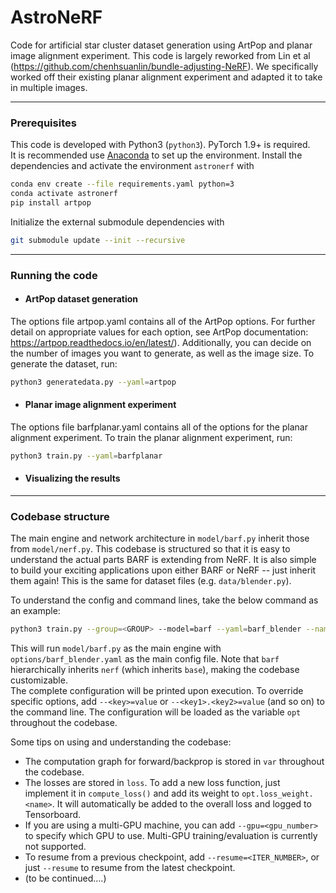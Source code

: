 # AstroNeRF

Code for artificial star cluster dataset generation using ArtPop and planar image alignment experiment.
This code is largely reworked from Lin et al (https://github.com/chenhsuanlin/bundle-adjusting-NeRF). We specifically worked off their existing planar alignment experiment and adapted it to take in multiple images.

--------------------------------------

### Prerequisites

This code is developed with Python3 (`python3`). PyTorch 1.9+ is required.  
It is recommended use [Anaconda](https://www.anaconda.com/products/individual) to set up the environment. Install the dependencies and activate the environment `astronerf` with
```bash
conda env create --file requirements.yaml python=3
conda activate astronerf
pip install artpop
```
Initialize the external submodule dependencies with
```bash
git submodule update --init --recursive
```

--------------------------------------

### Running the code

- #### ArtPop dataset generation

The options file artpop.yaml contains all of the ArtPop options. For further detail on appropriate values for each option, see ArtPop documentation: https://artpop.readthedocs.io/en/latest/). Additionally, you can decide on the number of images you want to generate, as well as the image size. To generate the dataset, run:

```bash
python3 generatedata.py --yaml=artpop
```

- #### Planar image alignment experiment

The options file barfplanar.yaml contains all of the options for the planar alignment experiment. To train the planar alignment experiment, run:

```bash
python3 train.py --yaml=barfplanar
```

- #### Visualizing the results

--------------------------------------

### Codebase structure

The main engine and network architecture in `model/barf.py` inherit those from `model/nerf.py`.
This codebase is structured so that it is easy to understand the actual parts BARF is extending from NeRF.
It is also simple to build your exciting applications upon either BARF or NeRF -- just inherit them again!
This is the same for dataset files (e.g. `data/blender.py`).

To understand the config and command lines, take the below command as an example:
```bash
python3 train.py --group=<GROUP> --model=barf --yaml=barf_blender --name=<NAME> --data.scene=<SCENE> --barf_c2f=[0.1,0.5]
```
This will run `model/barf.py` as the main engine with `options/barf_blender.yaml` as the main config file.
Note that `barf` hierarchically inherits `nerf` (which inherits `base`), making the codebase customizable.  
The complete configuration will be printed upon execution.
To override specific options, add `--<key>=value` or `--<key1>.<key2>=value` (and so on) to the command line. The configuration will be loaded as the variable `opt` throughout the codebase.  
  
Some tips on using and understanding the codebase:
- The computation graph for forward/backprop is stored in `var` throughout the codebase.
- The losses are stored in `loss`. To add a new loss function, just implement it in `compute_loss()` and add its weight to `opt.loss_weight.<name>`. It will automatically be added to the overall loss and logged to Tensorboard.
- If you are using a multi-GPU machine, you can add `--gpu=<gpu_number>` to specify which GPU to use. Multi-GPU training/evaluation is currently not supported.
- To resume from a previous checkpoint, add `--resume=<ITER_NUMBER>`, or just `--resume` to resume from the latest checkpoint.
- (to be continued....)
